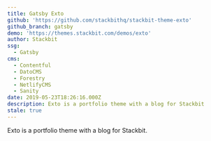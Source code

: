 ```yaml
---
title: Gatsby Exto
github: 'https://github.com/stackbithq/stackbit-theme-exto'
github_branch: gatsby
demo: 'https://themes.stackbit.com/demos/exto'
author: Stackbit
ssg:
  - Gatsby
cms:
  - Contentful
  - DatoCMS
  - Forestry
  - NetlifyCMS
  - Sanity
date: 2019-05-23T18:26:16.000Z
description: Exto is a portfolio theme with a blog for Stackbit
stale: true
---
```


Exto is a portfolio theme with a blog for Stackbit.